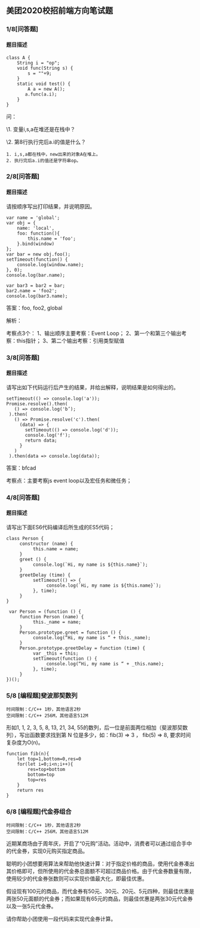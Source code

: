 ## 美团2020校招前端方向笔试题

### 1/8[问答题]

#### 题目描述

```
class A {
    String i = "op";
    void func(String s) {
        s = ""+9;
    }
    static void test() {
        A a = new A();
       a.func(a.i);
    }
}
```

问：

\1. 变量i,s,a在堆还是在栈中？

\2. 第8行执行完后a.i的值是什么？

```
1. i,s,a都在栈中，new出来的对象A在堆上。
2. 执行完后a.i的值还是字符串op。
```

### 2/8[问答题]

#### 题目描述

请按顺序写出打印结果，并说明原因。

```
var name = 'global';
var obj = {
    name: 'local',
    foo: function(){
        this.name = 'foo';
    }.bind(window)
};
var bar = new obj.foo();
setTimeout(function() {
    console.log(window.name);
}, 0);
console.log(bar.name);
 
var bar3 = bar2 = bar;
bar2.name = 'foo2';
console.log(bar3.name);
```

答案：foo, foo2, global

解析：

考察点3个：
1、输出顺序主要考察：Event Loop；
2、第一个和第三个输出考察：this指针；
3、第二个输出考察：引用类型赋值

### 3/8[问答题]

#### 题目描述

请写出如下代码运行后产生的结果，并给出解释，说明结果是如何得出的。

```
setTimeout(() => console.log('a'));
Promise.resolve().then(
   () => console.log('b’);
 ).then(
   () => Promise.resolve('c').then(
     (data) => {
       setTimeout(() => console.log('d'));
       console.log('f');
       return data;
     }
   )
 ).then(data => console.log(data));
```

答案：bfcad

考察点：主要考察js event loop以及宏任务和微任务；

### 4/8[问答题]

#### 题目描述

请写出下面ES6代码编译后所生成的ES5代码；

```
class Person {
     constructor (name) {
          this.name = name;
     }
     greet () {
          console.log(`Hi, my name is ${this.name}`);
     }
     greetDelay (time) {
          setTimeout(() => {
               console.log(`Hi, my name is ${this.name}`);
          }, time);
     }
}
```

```
 var Person = (function () {
     function Person (name) {
          this._name = name;
     }
     Person.prototype.greet = function () {
          console.log(“Hi, my name is “ + this._name);
     }
     Person.prototype.greetDelay = function (time) {
          var _this = this;
          setTimeout(function () {
               console.log(“Hi, my name is “ + _this.name);
          }, time);
     }
})();
```

### 5/8 [编程题]斐波那契数列

```
时间限制：C/C++ 1秒，其他语言2秒
空间限制：C/C++ 256M，其他语言512M
```

形如1, 1, 2, 3, 5, 8, 13, 21, 34, 55的数列，后一位是前面两位相加（斐波那契数列），写出函数要求找到第 N 位是多少，如：fib(3) => 3 ， fib(5) => 8, 要求时间复杂度为O(n)。

```
function fib(n){
    let top=1,bottom=0,res=0
    for(let i=0;i<n;i++){
        res=top+bottom
        bottom=top
        top=res
    }
    return res
}
```

### 6/8 [编程题]代金券组合

```
时间限制：C/C++ 1秒，其他语言2秒
空间限制：C/C++ 256M，其他语言512M
```

近期某商场由于周年庆，开启了“0元购”活动。活动中，消费者可以通过组合手中的代金券，实现0元购买指定商品。

聪明的小团想要用算法来帮助他快速计算：对于指定价格的商品，使用代金券凑出其价格即可，但所使用的代金券总面额不可超过商品价格。由于代金券数量有限，使用较少的代金券张数则可以实现价值最大化，即最佳优惠。

假设现有100元的商品，而代金券有50元、30元、20元、5元四种，则最佳优惠是两张50元面额的代金券；而如果现有65元的商品，则最佳优惠是两张30元代金券以及一张5元代金券。

请你帮助小团使用一段代码来实现代金券计算。